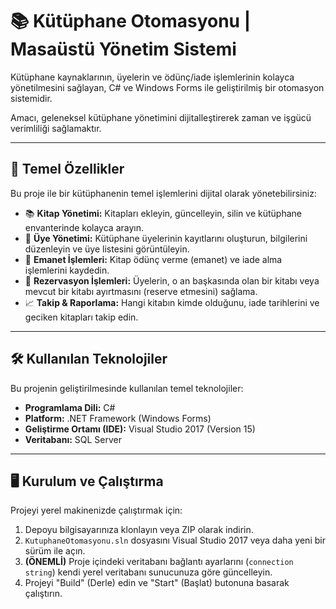# 📚 Kütüphane Otomasyonu | Masaüstü Yönetim Sistemi

Kütüphane kaynaklarının, üyelerin ve ödünç/iade işlemlerinin kolayca yönetilmesini sağlayan, C# ve Windows Forms ile geliştirilmiş bir otomasyon sistemidir.

Amacı, geleneksel kütüphane yönetimini dijitalleştirerek zaman ve işgücü verimliliği sağlamaktır.

---

## 🚀 Temel Özellikler
Bu proje ile bir kütüphanenin temel işlemlerini dijital olarak yönetebilirsiniz:

* 📚 **Kitap Yönetimi:** Kitapları ekleyin, güncelleyin, silin ve kütüphane envanterinde kolayca arayın.
* 👤 **Üye Yönetimi:** Kütüphane üyelerinin kayıtlarını oluşturun, bilgilerini düzenleyin ve üye listesini görüntüleyin.
* 🔄 **Emanet İşlemleri:** Kitap ödünç verme (emanet) ve iade alma işlemlerini kaydedin.
* 📅 **Rezervasyon İşlemleri:** Üyelerin, o an başkasında olan bir kitabı veya mevcut bir kitabı ayırtmasını (reserve etmesini) sağlama.
* 📈 **Takip & Raporlama:** Hangi kitabın kimde olduğunu, iade tarihlerini ve geciken kitapları takip edin.

---

## 🛠️ Kullanılan Teknolojiler
Bu projenin geliştirilmesinde kullanılan temel teknolojiler:

* **Programlama Dili:** C#
* **Platform:** .NET Framework (Windows Forms)
* **Geliştirme Ortamı (IDE):** Visual Studio 2017 (Version 15)
* **Veritabanı:** SQL Server

---

## 🖥️ Kurulum ve Çalıştırma
Projeyi yerel makinenizde çalıştırmak için:

1.  Depoyu bilgisayarınıza klonlayın veya ZIP olarak indirin.
2.  `KutuphaneOtomasyonu.sln` dosyasını Visual Studio 2017 veya daha yeni bir sürüm ile açın.
3.  **(ÖNEMLİ)** Proje içindeki veritabanı bağlantı ayarlarını (`connection string`) kendi yerel veritabanı sunucunuza göre güncelleyin.
4.  Projeyi "Build" (Derle) edin ve "Start" (Başlat) butonuna basarak çalıştırın.
